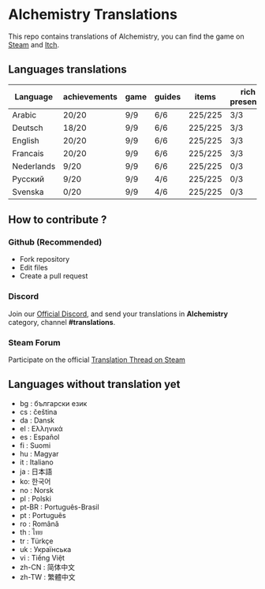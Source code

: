 # Alchemistry Translations

This repo contains translations of Alchemistry, you can find the game on [Steam](https://store.steampowered.com/app/1730540/Alchemistry/) and [Itch](https://elanis.itch.io/alchemistry).

## Languages translations

| Language   | achievements | game | guides | items   | rich presence | store | ui    | wiki |
|------------|--------------|------|--------|---------|---------------|-------|-------|------|
| Arabic     | 20/20        | 9/9  | 6/6    | 225/225 | 3/3           | 2/3   | 50/50 | 7/7  |
| Deutsch    | 18/20        | 9/9  | 6/6    | 225/225 | 3/3           | 3/3   | 50/50 | 1/7  |
| English    | 20/20        | 9/9  | 6/6    | 225/225 | 3/3           | 3/3   | 50/50 | 7/7  |
| Francais   | 20/20        | 9/9  | 6/6    | 225/225 | 3/3           | 3/3   | 50/50 | 7/7  |
| Nederlands |  9/20        | 9/9  | 6/6    | 225/225 | 0/3           | 0/3   | 50/50 | 1/7  |
| Русский    |  9/20        | 9/9  | 4/6    | 225/225 | 0/3           | 0/3   | 50/50 | 1/7  |
| Svenska    |  0/20        | 9/9  | 4/6    | 225/225 | 0/3           | 0/3   | 50/50 | 1/7  |

## How to contribute ?

### Github (Recommended)

- Fork repository
- Edit files
- Create a pull request

### Discord

Join our [Official Discord](https://discord.gg/c8aARey), and send your translations in **Alchemistry** category, channel **#translations**.

### Steam Forum

Participate on the official [Translation Thread on Steam](https://steamcommunity.com/app/1730540/discussions/0/5250637856236335523/)

## Languages without translation yet
- bg : български език
- cs : čeština
- da : Dansk
- el : Ελληνικά
- es : Español
- fi : Suomi
- hu : Magyar
- it : Italiano
- ja : 日本語
- ko: 한국어
- no : Norsk
- pl : Polski
- pt-BR : Português-Brasil
- pt : Português
- ro : Română
- th : ไทย
- tr : Türkçe
- uk : Українська
- vi : Tiếng Việt
- zh-CN : 简体中文
- zh-TW : 繁體中文
